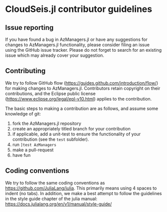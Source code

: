 # CloudSeis.jl contributor guidelines

## Issue reporting
If you have found a bug in AzManagers.jl or have any suggestions for changes to
AzManagers.jl functionality, please consider filing an issue using the GitHub
issue tracker.  Please do not forget to search for an existing issue
which may already cover your suggestion.

## Contributing
We try to follow GitHub flow (https://guides.github.com/introduction/flow/) for
making changes to AzManagers.jl.  Contributors retain copyright on their
contributions, and the Eclipse public license
(https://www.eclipse.org/legal/epl-v10.html) applies to the contribution.

The basic steps to making a contribution are as follows, and assume some knowledge of
git:
  1. fork the AzManagers.jl repository
  2. create an appropriately titled branch for your contribution
  3. if applicable, add a unit-test to ensure the functionality of your contribution
  (see the `test` subfolder).
  4. run `]test AzManagers`
  5. make a pull-request
  6. have fun

## Coding conventions
We try to follow the same coding conventions as https://github.com/JuliaLang/julia.
This primarily means using 4 spaces to indent (no tabs).  In addition, we make a
best attempt to follow the guidelines in the style guide chapter of the julia
manual: https://docs.julialang.org/en/v1/manual/style-guide/
